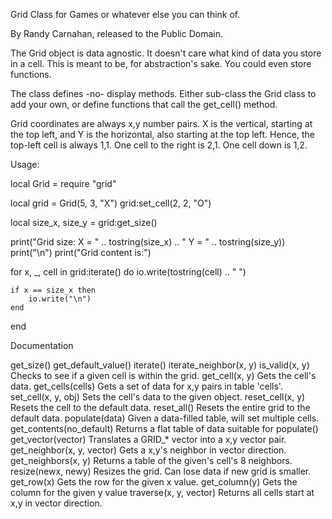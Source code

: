 Grid Class for Games or whatever else you can think of.

By Randy Carnahan, released to the Public Domain.

The Grid object is data agnostic.  It doesn't care what kind of data you store in a cell. This is meant to be, for abstraction's sake. You could even store functions.

The class defines -no- display methods. Either sub-class the Grid class to add your own, or define functions that call the get_cell() method.

Grid coordinates are always x,y number pairs. X is the vertical, starting at the top left, and Y is the horizontal, also starting at the top left. Hence, the top-left cell is always 1,1. One cell to the right is 2,1. One cell down is 1,2.

Usage:

local Grid = require "grid"


local grid = Grid(5, 3, "X")
grid:set_cell(2, 2, "O")

local size_x, size_y = grid:get_size()

print("Grid size: X = " .. tostring(size_x) .. " Y = " .. tostring(size_y))
print("\n")
print("Grid content is:")

for x, _, cell in grid:iterate() do
    io.write(tostring(cell) .. " ")

    if x == size_x then
        io.write("\n")
    end
end

Documentation

get_size()
get_default_value()
iterate()
iterate_neighbor(x, y)
is_valid(x, y)             Checks to see if a given cell is within the grid.
get_cell(x, y)             Gets the cell's data.
get_cells(cells)           Gets a set of data for x,y pairs in table 'cells'.
set_cell(x, y, obj)        Sets the cell's data to the given object.
reset_cell(x, y)           Resets the cell to the default data.
reset_all()                Resets the entire grid to the default data.
populate(data)             Given a data-filled table, will set multiple cells.
get_contents(no_default)   Returns a flat table of data suitable for populate()
get_vector(vector)         Translates a GRID_* vector into a x,y vector pair.
get_neighbor(x, y, vector) Gets a x,y's neighbor in vector direction.
get_neighbors(x, y)        Returns a table of the given's cell's 8 neighbors.
resize(newx, newy)         Resizes the grid. Can lose data if new grid is smaller.
get_row(x)                 Gets the row for the given x value.
get_column(y)              Gets the column for the given y value
traverse(x, y, vector)     Returns all cells start at x,y in vector direction.
